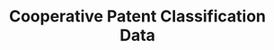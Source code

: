 ---
layout: default
bigquery: https://console.cloud.google.com/bigquery?p=patents-public-data&d=cpc&page=dataset
citation: '“Cooperative Patent Classification” by the EPO and USPTO, for public use. '
contributors: EPO, USPTO
cost: None
description: Cooperative Patent Classification Data contains the scheme and definitions
  of the Cooperative Patent Classification system for classifying patent documents.
  The CPC is the result of a partnership between the EPO and the USPTO in their joint
  effort to develop a common, internationally compatible classification system for
  technical documents, in particular patent publications, which will be used by both
  offices in the patent granting process
documentation: https://www.cooperativepatentclassification.org/cpcSchemeAndDefinitions
last_edit: Mon, 04 Apr 2022 19:07:06 GMT
location: https://www.cooperativepatentclassification.org/index
maintained_by: USPTO, EPO
schema_fields: '[''notAllocatable'', ''breakdownCode'', ''ipcConcordant'', ''limiting_references'',
  ''level'', ''definition'', ''ipc_concordant'', ''not_allocatable'', ''limitingReferences'',
  ''symbol'', ''parents'', ''childGroups'', ''children'', ''breakdown_code'', ''synonyms'',
  ''residual_references'', ''glossary'', ''sizeCache'', ''date_revised'', ''additional_only'',
  ''application_references'', ''titleFull'', ''residualReferences'', ''title_part'',
  ''title_full'', ''titlePart'', ''informative_references'', ''child_groups'', ''status'',
  ''dateRevised'', ''informativeReferences'', ''applicationReferences'']'
shortname: cooperative_patent_classification
tags:
- patents
- science
title: Cooperative Patent Classification Data
uuid: 984374a7-16e9-4b35-9445-458daceb01bf
---